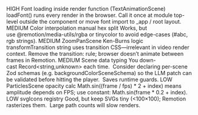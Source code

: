 

HIGH
Font loading inside render function (TextAnimationScene)
loadFont() runs every render in the browser. Call it once at module top-level outside the component or move font import to _app / root layout.
MEDIUM
Color interpolation manual hex split
Works, but use @remotion/media-utils/rgba or tinycolor to avoid edge-cases (#abc, rgb strings).
MEDIUM
ZoomPanScene Ken-Burns logic
transformTransition string uses transition CSS—irrelevant in video render context. Remove the transition: rule; browser doesn’t animate between frames in Remotion.
MEDIUM
Scene data typing
You down-cast Record<string,unknown> each time.  Consider declaring per-scene Zod schemas (e.g. backgroundColorSceneSchema) so the LLM patch can be validated before hitting the player.  Saves runtime guards.
LOW
ParticlesScene opacity calc
Math.sin((frame / fps) * 2 + index) means amplitude depends on FPS; use constant: Math.sin(frame * 0.2 + index).
LOW
svgIcons registry
Good, but keep SVGs tiny (<100×100); Remotion rasterizes them.  Large path counts will slow renders.


